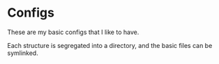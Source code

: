 # Configs

These are my basic configs that I like to have.

Each structure is segregated into a directory, and the basic files can be
symlinked.
